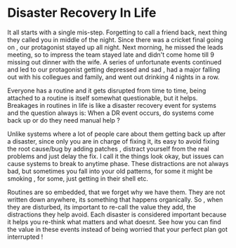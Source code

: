 # Disaster Recovery In Life

It all starts with a single mis-step. Forgetting to call a friend back, next thing they called you in middle of the night. Since there was a cricket final going on ,
our protagonist stayed up all night. Next morning, he missed the leads meeting, so to impress the team stayed late and didn't come home till 9 missing out dinner with the wife. 
A series of unfortunate events continued and led to our protagonist getting depressed and sad , had a major falling out with his collegues and family, 
and went out drinking 4 nights in a row.

Everyone has a routine and it gets disrupted from time to time, being attached to a routine is itself somewhat questionable, but it helps. Breakages in routines in life 
is like a disaster recovery event for systems and the question always is: When a DR event occurs, do systems come back up or do they need manual help ? 

Unlike systems where a lot of people care about them getting back up after a disaster, since only you are in charge of fixing it, its easy to avoid fixing the 
root cause/bug by adding patches , distract yourself from the real problems and just delay the fix. I call it the things look okay, but issues can cause systems to 
break to anytime phase. These distractions are not always bad, but sometimes you fall into your old patterns, for some it might be smoking , for some, just
getting in their shell etc.

Routines are so embedded, that we forget why we have them. They are not written down anywhere, its something that happens organically. So , when they are disturbed,
its important to re-call the value they add, the distractions they help avoid. Each disaster is considered important because it helps you re-think what matters and
what doesnt. See how you can find the value in these events instead of being worried that your perfect plan got interrupted ! 
